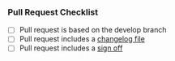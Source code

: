 ### Pull Request Checklist

<!-- Please read CONTRIBUTING.rst before submitting your pull request -->

* [ ] Pull request is based on the develop branch
* [ ] Pull request includes a [changelog file](CONTRIBUTING.rst#changelog)
* [ ] Pull request includes a [sign off](CONTRIBUTING.rst#sign-off)
